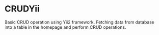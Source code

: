 # CRUDYii
Basic CRUD operation using Yii2 framework.
Fetching data from database into a table in the homepage and perform CRUD operations.

